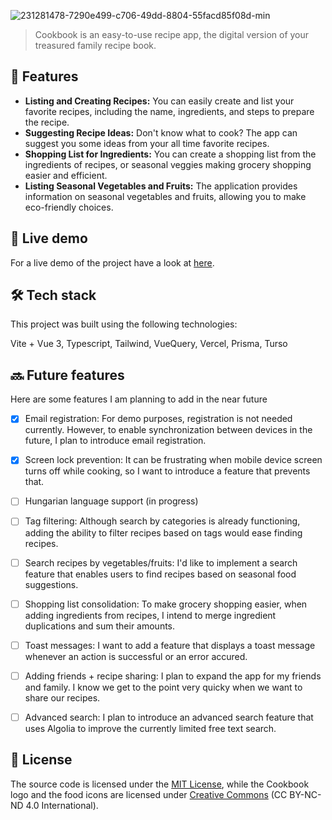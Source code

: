 ![231281478-7290e499-c706-49dd-8804-55facd85f08d-min](https://github.com/user-attachments/assets/443f6025-9070-4eac-afec-3b856a010da1)

> Cookbook is an easy-to-use recipe app, the digital version of your treasured family recipe book.

## :art: Features

- **Listing and Creating Recipes:** You can easily create and list your favorite recipes, including the name, ingredients, and steps to prepare the recipe.
- **Suggesting Recipe Ideas:** Don't know what to cook? The app can suggest you some ideas from your all time favorite recipes.
- **Shopping List for Ingredients:** You can create a shopping list from the ingredients of recipes, or seasonal veggies making grocery shopping easier and efficient.
- **Listing Seasonal Vegetables and Fruits:** The application provides information on seasonal vegetables and fruits, allowing you to make eco-friendly choices.

## :rocket: Live demo

For a live demo of the project have a look at [here](https://cookbook-app-siccc.vercel.app/).

## :hammer_and_wrench: Tech stack

This project was built using the following technologies:

Vite + Vue 3, Typescript, Tailwind, VueQuery, Vercel, Prisma, Turso

## :soon: Future features

Here are some features I am planning to add in the near future

- [x] Email registration: For demo purposes, registration is not needed currently. However, to enable synchronization between devices in the future, I plan to introduce email registration.
- [x] Screen lock prevention: It can be frustrating when mobile device screen turns off while cooking, so I want to introduce a feature that prevents that.
- [ ] Hungarian language support (in progress)
- [ ] Tag filtering: Although search by categories is already functioning, adding the ability to filter recipes based on tags would ease finding recipes.
- [ ] Search recipes by vegetables/fruits: I'd like to implement a search feature that enables users to find recipes based on seasonal food suggestions.
- [ ] Shopping list consolidation: To make grocery shopping easier, when adding ingredients from recipes, I intend to merge ingredient duplications and sum their amounts.
- [ ] Toast messages: I want to add a feature that displays a toast message whenever an action is successful or an error accured.
- [ ] Adding friends + recipe sharing: I plan to expand the app for my friends and family. I know we get to the point very quicky when we want to share our recipes.
- [ ] Advanced search: I plan to introduce an advanced search feature that uses Algolia to improve the currently limited free text search.


## :scroll: License

The source code is licensed under the [MIT License](LICENSE.md), while the Cookbook logo and the food icons are licensed under [Creative Commons](https://creativecommons.org/licenses/by-nc-nd/4.0/) (CC BY-NC-ND 4.0 International).

